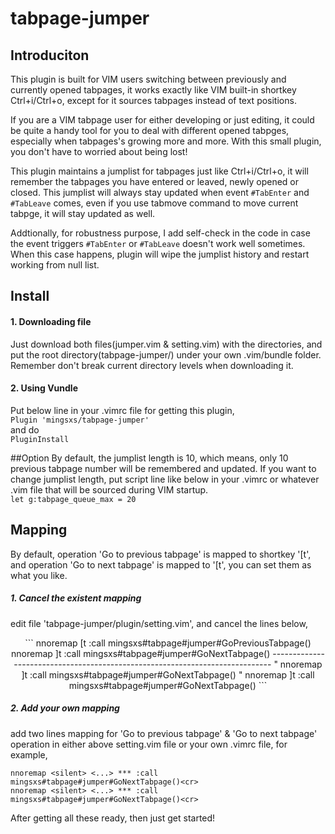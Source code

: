 # tabpage-jumper

## Introduciton

This plugin is built for VIM users switching between previously and currently opened tabpages, it works exactly like VIM built-in shortkey Ctrl+i/Ctrl+o, except for it sources tabpages instead of text positions.     
    
If you are a VIM tabpage user for either developing or just editing, it could be quite a handy tool for you to deal with different opened tabpges, especially when tabpages's growing more and more. With this small plugin, you don't have to worried about being lost!    
    
This plugin maintains a jumplist for tabpages just like Ctrl+i/Ctrl+o, it will remember the tabpages you have entered or leaved, newly opened or closed. This jumplist will always stay updated when event `#TabEnter` and `#TabLeave` comes, even if you use tabmove command to move current tabpge, it will stay updated as well.  
    
Addtionally, for robustness purpose, I add self-check in the code in case the event triggers `#TabEnter` or `#TabLeave` doesn't work well sometimes. When this case happens, plugin will wipe the jumplist history and restart working from null list.   

## Install
#### 1. Downloading file
Just download both files(jumper.vim & setting.vim) with the directories, and put the root directory(tabpage-jumper/) under your own .vim/bundle folder. Remember don't break current directory levels when downloading it.

#### 2. Using Vundle
Put below line in your .vimrc file for getting this plugin,   
`Plugin 'mingsxs/tabpage-jumper'`    
and do   
`PluginInstall`   

##Option
By default, the jumplist length is 10, which means, only 10 previous tabpage number will be remembered and updated. If you want to change jumplist length, put script line like below in your .vimrc or whatever .vim file that will be sourced during VIM startup.   
`let g:tabpage_queue_max = 20`

## Mapping
By default, operation 'Go to previous tabpage' is mapped to shortkey '\[t', and operation 'Go to next tabpage' is mapped to '\[t', you can set them as what you like.
##### 1. Cancel the existent mapping
edit file 'tabpage-jumper/plugin/setting.vim', and cancel the lines below,
<center>
```
nnoremap <silent> [t :call mingsxs#tabpage#jumper#GoPreviousTabpage()<cr>     
nnoremap <silent> ]t :call mingsxs#tabpage#jumper#GoNextTabpage()<cr>     
-----------------------------------------------------------------------------     
" nnoremap <silent> ]t :call mingsxs#tabpage#jumper#GoNextTabpage()<cr>    
" nnoremap <silent> ]t :call mingsxs#tabpage#jumper#GoNextTabpage()<cr>     
```
</center>     

##### 2. Add your own mapping
add two lines mapping for 'Go to previous tabpage' & 'Go to next tabpage' operation in either above setting.vim file or your own .vimrc file, for example,   
```
nnoremap <silent> <...> *** :call mingsxs#tabpage#jumper#GoNextTabpage()<cr>    
nnoremap <silent> <...> *** :call mingsxs#tabpage#jumper#GoNextTabpage()<cr>    
```

After getting all these ready, then just get started!
